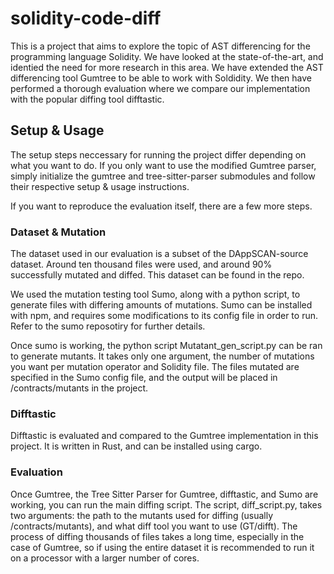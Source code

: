 # solidity-code-diff
This is a project that aims to explore the topic of AST differencing for the programming language Solidity. We have looked at the state-of-the-art, and identied the need for more research in this area. We have extended the AST differencing tool Gumtree to be able to work with Soldidity. We then have performed a thorough evaluation where we compare our implementation with the popular diffing tool difftastic. 


## Setup & Usage
The setup steps neccessary for running the project differ depending on what you want to do. If you only want to use the modified Gumtree parser, simply initialize the gumtree and tree-sitter-parser submodules and follow their respective setup & usage instructions. 

If you want to reproduce the evaluation itself, there are a few more steps.
### Dataset & Mutation
The dataset used in our evaluation is a subset of the DAppSCAN-source dataset. Around ten thousand files were used, and around 90% successfully mutated and diffed. This dataset can be found in the repo.

We used the mutation testing tool Sumo, along with a python script, to generate files with differing amounts of mutations. Sumo can be installed with npm, and requires some modifications to its config file in order to run. Refer to the sumo reposotiry for further details. 

Once sumo is working, the python script Mutatant_gen_script.py can be ran to generate mutants. It takes only one argument, the number of mutations you want per mutation operator and Solidity file. The files mutated are specified in the Sumo config file, and the output will be placed in /contracts/mutants in the project. 

### Difftastic
Difftastic is evaluated and compared to the Gumtree implementation in this project. It is written in Rust, and can be installed using cargo.

### Evaluation
Once Gumtree, the Tree Sitter Parser for Gumtree, difftastic, and Sumo are working, you can run the main diffing script. The script, diff_script.py, takes two arguments: the path to the mutants used for diffing (usually /contracts/mutants), and what diff tool you want to use (GT/difft). The process of diffing thousands of files takes a long time, especially in the case of Gumtree, so if using the entire dataset it is recommended to run it on a processor with a larger number of cores.